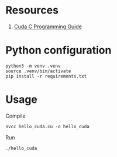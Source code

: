 # Resources

1. [Cuda C Programming Guide](https://docs.nvidia.com/cuda/cuda-c-programming-guide/index.html)


# Python configuration
```
python3 -m venv .venv
source .venv/bin/activate
pip install -r requirements.txt
```

# Usage
Compile
```
nvcc hello_cuda.cu -o hello_cuda
```

Run
```
./hello_cuda
```
